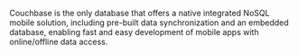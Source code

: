 Couchbase is the only database that offers a native integrated NoSQL mobile solution, including pre-built data synchronization and an embedded database, enabling fast and easy development of mobile apps with online/offline data access.
